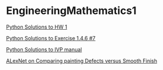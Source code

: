 # EngineeringMathematics1



<a href = "https://colab.research.google.com/drive/1l9vApBmoI5nvCAkwU7kA1BjVaaLuPsws?usp=sharing"> Python Solutions to HW 1 </a>


<a href = "https://colab.research.google.com/drive/1u-MnLgnqOv-YGaCKNpYrcOHM1vM3trE0?usp=sharing"> Python Solutions to Exercise 1.4.6 #7 </a>


<a href = "https://colab.research.google.com/drive/1LMOvOzFuMQpO4UJJQeaUvg0pr1aKw8fn?usp=sharing"> Python Solutions to IVP manual </a>




<a href = "https://colab.research.google.com/drive/1H7OsCGPWcz54Jdrph5uJ-zzvLHPPjqyr?usp=sharing"> ALexNet on Comparing painting Defects versus Smooth Finish </a>
